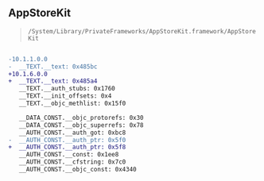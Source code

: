 ## AppStoreKit

> `/System/Library/PrivateFrameworks/AppStoreKit.framework/AppStoreKit`

```diff

-10.1.1.0.0
-  __TEXT.__text: 0x485bc
+10.1.6.0.0
+  __TEXT.__text: 0x485a4
   __TEXT.__auth_stubs: 0x1760
   __TEXT.__init_offsets: 0x4
   __TEXT.__objc_methlist: 0x15f0

   __DATA_CONST.__objc_protorefs: 0x30
   __DATA_CONST.__objc_superrefs: 0x78
   __AUTH_CONST.__auth_got: 0xbc8
-  __AUTH_CONST.__auth_ptr: 0x5f0
+  __AUTH_CONST.__auth_ptr: 0x5f8
   __AUTH_CONST.__const: 0x1ee8
   __AUTH_CONST.__cfstring: 0x7c0
   __AUTH_CONST.__objc_const: 0x4340

```
